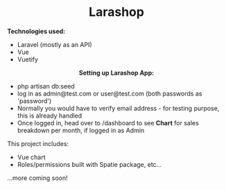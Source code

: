 <h1 align="center"><b>Larashop</b></h1>

<b>Technologies used:</b>

- Laravel (mostly as an API)
- Vue
- Vuetify

<p align="center"><b>Setting up Larashop App:</b></p>

<ul>
    <li>php artisan db:seed</li>
    <li>log in as admin@test.com or user@test.com (both passwords as 'password')</li>
    <li>Normally you would have to verify email address - for testing purpose, this is already handled</li>
    <li>Once logged in, head over to /dashboard to see <b>Chart</b> for sales breakdown per month, if logged in as Admin</li>
</ul>


<p>This project includes:</p>
<ul>
    <li>Vue chart</li>
    <li> Roles/permissions built with Spatie package, etc...</li>
</ul>

<p>...more coming soon!</p>